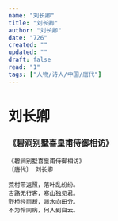 ```yaml
---
name: "刘长卿"
title: "刘长卿"
author: "刘长卿"
date: "726"
created: ""
updated: ""
draft: false
read: "1"
tags: ["人物/诗人/中国/唐代"]
---
```


# 刘长卿

### 《碧涧别墅喜皇甫侍御相访》
```
《碧涧别墅喜皇甫侍御相访》
〔唐代〕 刘长卿

荒村带返照，落叶乱纷纷。
古路无行客，寒山独见君。
野桥经雨断，涧水向田分。
不为怜同病，何人到白云。
```
